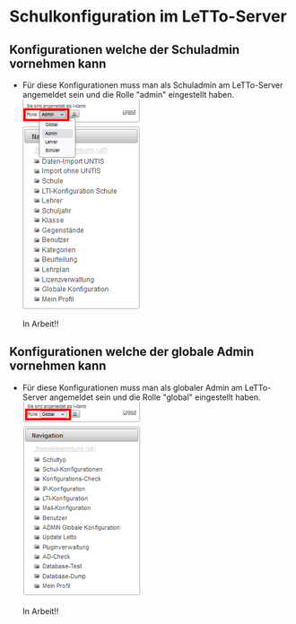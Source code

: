 # Schulkonfiguration im LeTTo-Server
## Konfigurationen welche der Schuladmin vornehmen kann
* Für diese Konfigurationen muss man als Schuladmin am LeTTo-Server angemeldet sein und die Rolle "admin" eingestellt haben.<br>
  ![img.png](img.png)

  In Arbeit!!




## Konfigurationen welche der globale Admin vornehmen kann
* Für diese Konfigurationen muss man als globaler Admin am LeTTo-Server angemeldet sein und die Rolle "global" eingestellt haben.<br>
  ![img_1.png](img_1.png)


  In Arbeit!!